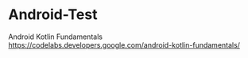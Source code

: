 # Android-Test
Android Kotlin Fundamentals
https://codelabs.developers.google.com/android-kotlin-fundamentals/
